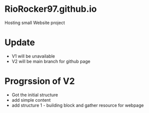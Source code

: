 # RioRocker97.github.io
Hosting small Website project

# Update
- V1 will be unavailable 
- V2 will be main branch for github page

# Progrssion of V2
- Got the initial structure 
- add simple content
- add structure 1 - building block and gather resource for webpage